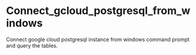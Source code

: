 # Connect_gcloud_postgresql_from_windows
Connect google cloud postgresql instance from windows command prompt and query the tables.
